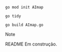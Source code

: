 ```
go mod init AImap
```
```
go tidy
```
```
go build AImap.go
```

> [!NOTE]
> README Em construção.

